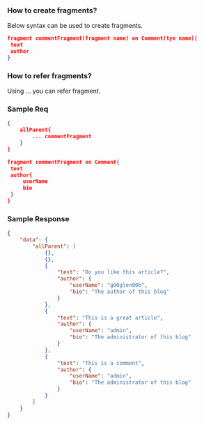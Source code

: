 
### How to create fragments?
Below syntax can be used to create fragments.

```json
fragment commentFragment(fragment name) on Comment(tye name){
 text
 author
}
```
### How to refer fragments?
Using ... you can refer fragment.

### Sample Req
```json
{
    allParent{
        ... commentFragment
    }
}
```
```json
fragment commentFragment on Comment{
 text
 author{
     userName
     bio
 }
}
```
### Sample Response
```json
{
    "data": {
        "allParent": [
            {},
            {},
            {
                "text": "Do you like this article?",
                "author": {
                    "userName": "g00glen00b",
                    "bio": "The author of this blog"
                }
            },
            {
                "text": "This is a great article",
                "author": {
                    "userName": "admin",
                    "bio": "The administrator of this blog"
                }
            },
            {
                "text": "This is a comment",
                "author": {
                    "userName": "admin",
                    "bio": "The administrator of this blog"
                }
            }
        ]
    }
}

```
